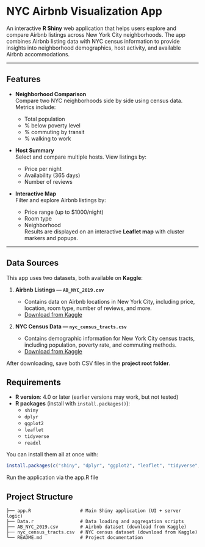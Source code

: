 # NYC Airbnb Visualization App

An interactive **R Shiny** web application that helps users explore and compare Airbnb listings across New York City neighborhoods. The app combines Airbnb listing data with NYC census information to provide insights into neighborhood demographics, host activity, and available Airbnb accommodations.

---

## Features

- **Neighborhood Comparison**  
  Compare two NYC neighborhoods side by side using census data. Metrics include:  
  - Total population  
  - % below poverty level  
  - % commuting by transit  
  - % walking to work  

- **Host Summary**  
  Select and compare multiple hosts. View listings by:  
  - Price per night  
  - Availability (365 days)  
  - Number of reviews  

- **Interactive Map**  
  Filter and explore Airbnb listings by:  
  - Price range (up to $1000/night)  
  - Room type  
  - Neighborhood  
  Results are displayed on an interactive **Leaflet map** with cluster markers and popups.  

---

## Data Sources  

This app uses two datasets, both available on **Kaggle**:  

1. **Airbnb Listings — `AB_NYC_2019.csv`**  
   - Contains data on Airbnb locations in New York City, including price, location, room type, number of reviews, and more.  
   - [Download from Kaggle](https://www.kaggle.com/dgomonov/new-york-city-airbnb-open-data)  

2. **NYC Census Data — `nyc_census_tracts.csv`**  
   - Contains demographic information for New York City census tracts, including population, poverty rate, and commuting methods.  
   - [Download from Kaggle](https://www.kaggle.com/muonneutrino/new-york-city-census-data)  

After downloading, save both CSV files in the **project root folder**.  


## Requirements

- **R version**: 4.0 or later (earlier versions may work, but not tested)  
- **R packages** (install with `install.packages()`):  
  - `shiny`  
  - `dplyr`  
  - `ggplot2`  
  - `leaflet`  
  - `tidyverse`  
  - `readxl`  

You can install them all at once with:  

```r
install.packages(c("shiny", "dplyr", "ggplot2", "leaflet", "tidyverse", "readxl"))

```

Run the application via the app.R file

## Project Structure

```plaintext
├── app.R                  # Main Shiny application (UI + server logic)
├── Data.r                 # Data loading and aggregation scripts
├── AB_NYC_2019.csv        # Airbnb dataset (download from Kaggle)
├── nyc_census_tracts.csv  # NYC census dataset (download from Kaggle)
└── README.md              # Project documentation
```
